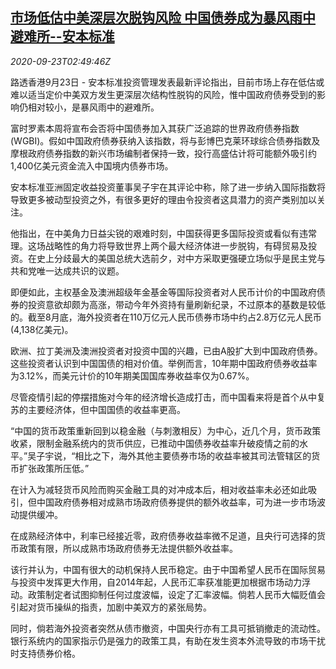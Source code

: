 <!--1600831400000-->
[市场低估中美深层次脱钩风险 中国债券成为暴风雨中避难所--安本标准](https://cn.reuters.com/article/aberdeen-standard-warning-decoupling-092-idCNKCS26E0BD)
------

<div><i>2020-09-23T02:49:46Z</i></div><p>路透香港9月23日 - 安本标准投资管理发表最新评论指出，目前市场上存在低估或难以适当定价中美双方发生更深层次结构性脱钩的风险，惟中国政府债券受到的影响仍相对较小，是暴风雨中的避难所。</p><p>富时罗素本周将宣布会否将中国债券加入其获广泛追踪的世界政府债券指数(WGBI)。假如中国政府债券获纳入该指数，将与彭博巴克莱环球综合债券指数及摩根政府债券指数的新兴市场编制者保持一致，投行高盛估计将可能额外吸引约1,400亿美元资金流入中国境内债券市场。</p><p>安本标准亚洲固定收益投资董事吴子宇在其评论中称，除了进一步纳入国际指数将导致更多被动型投资之外，有很多更好的理由令投资者这具潜力的资产类别加以关注。</p><p>他指出，在中美角力日益尖锐的艰难时刻，中国获得更多国际投资或看似有违常理。这场战略性的角力将导致世界上两个最大经济体进一步脱钩，有碍贸易及投资。在史上分歧最大的美国总统大选前夕，对中方采取更强硬立场似乎是民主党与共和党唯一达成共识的议题。</p><p>即便如此，主权基金及澳洲超级年金基金等国际投资者对人民币计价的中国政府债券的投资意欲却颇为高涨，带动今年外资持有量刷新纪录，不过原本的基数是较低的。截至8月底，海外投资者在110万亿元人民币债券市场中约占2.8万亿元人民币(4,138亿美元)。</p><p>欧洲、拉丁美洲及澳洲投资者对投资中国的兴趣，已由A股扩大到中国政府债券。这些投资者认识到中国国债的相对价值。举例而言，10年期中国政府债券收益率为3.12%，而美元计价的10年期美国国库券收益率仅为0.67%。</p><p>尽管疫情引起的停摆措施对今年的经济增长造成打击，而中国看来将是首个从中复苏的主要经济体，但中国国债的收益率更高。</p><p>“中国的货币政策重新回到以稳金融（与刺激相反）为中心，近几个月，货币政策收紧，限制金融系统内的货币供应，已推动中国债券收益率升破疫情之前的水平。”吴子宇说，“相比之下，海外其他主要债券市场的收益率被其司法管辖区的货币扩张政策所压低。”</p><p>在计入为减轻货币风险而购买金融工具的对冲成本后，相对收益率未必还如此吸引，但中国政府债券相对成熟市场政府债券提供的额外收益率，可为进一步市场波动提供缓冲。</p><p>在成熟经济体中，利率已经接近零，政府债券收益率微不足道，且央行可选择的货币政策有限，所以成熟市场政府债券无法提供额外收益率。</p><p>该行并认为，中国有很大的动机保持人民币稳定。由于中国希望人民币在国际贸易与投资中发挥更大作用，自2014年起，人民币汇率获准能更加根据市场动力浮动。政策制定者试图抑制任何过度波幅，设定了汇率波幅。倘若人民币大幅贬值会引起对货币操纵的指责，加剧中美双方的紧张局势。</p><p>同时，倘若海外投资者突然从债市撤资，中国央行亦有工具可抵销撤走的流动性。银行系统内的国家指示仍是强力的政策工具，有助在发生资本外流导致的市场干扰时支持债券价格。</p>
